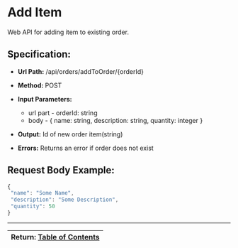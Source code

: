 # Add Item

Web API for adding item to existing order.

## Specification:

 * **Url Path:** /api/orders/addToOrder/{orderId} 

 * **Method:** POST 
 
 * **Input Parameters:**
   * url part -  orderId: string
   * body - { name: string, description: string, quantity: integer }
   
 * **Output:** Id of new order item(string)
 * **Errors:** Returns an error if order does not exist
 
## Request Body Example:
~~~javascript
{
 "name": "Some Name", 
 "description": "Some Description", 
 "quantity": 50
}
~~~

---
| Return: [Table of Contents](../table-of-contents.md) |
|----|
